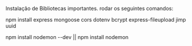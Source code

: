 Instalação de Bibliotecas importantes.
rodar os seguintes comandos:

npm install express mongoose cors dotenv bcrypt  express-fileupload jimp uuid

npm install nodemon --dev  || npm install nodemon